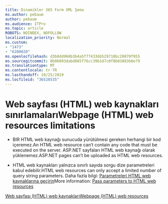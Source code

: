 ```yaml
---
title: Dinamikler 365 Form XML Şema
ms.author: pebaum
author: pebaum
ms.audience: ITPro
ms.topic: article
ROBOTS: NOINDEX, NOFOLLOW
localization_priority: Normal
ms.custom:
- "1473"
- "6200020"
ms.openlocfilehash: d3b8dd968b3b4a5f774336b529718bc20870f955
ms.sourcegitcommit: 0b06093dabd685f76cc39b1d7c0f8b03883b6e79
ms.translationtype: MT
ms.contentlocale: tr-TR
ms.lasthandoff: 10/25/2019
ms.locfileid: "36528535"
---
```

# <a name="webpage-html-web-resources-limitations"></a><span data-ttu-id="038ae-102">Web sayfası (HTML) web kaynakları sınırlamaları</span><span class="sxs-lookup"><span data-stu-id="038ae-102">Webpage (HTML) web resources limitations</span></span>

* <span data-ttu-id="038ae-103">BIR HTML web kaynağı sunucuda yürütülmesi gereken herhangi bir kod içeremez.</span><span class="sxs-lookup"><span data-stu-id="038ae-103">An HTML web resource can’t contain any code that must be executed on the server.</span></span> <span data-ttu-id="038ae-104">ASP.NET sayfaları HTML web kaynağı olarak yüklenemez.</span><span class="sxs-lookup"><span data-stu-id="038ae-104">ASP.NET pages can’t be uploaded as HTML web resources.</span></span>

* <span data-ttu-id="038ae-105">HTML web kaynakları yalnızca sınırlı sayıda sorgu dize parametreleri kabul edebilir.</span><span class="sxs-lookup"><span data-stu-id="038ae-105">HTML web resources can only accept a limited number of query string parameters.</span></span> <span data-ttu-id="038ae-106">Daha fazla bilgi: [Parametreleri HTML web kaynaklarına geçirin](https://docs.microsoft.com/dynamics365/customer-engagement/developer/webpage-html-web-resources#BKMK_PassingParametersToWebResources)</span><span class="sxs-lookup"><span data-stu-id="038ae-106">More information: [Pass parameters to HTML web resources](https://docs.microsoft.com/dynamics365/customer-engagement/developer/webpage-html-web-resources#BKMK_PassingParametersToWebResources)</span></span>

[<span data-ttu-id="038ae-107">Web sayfası (HTML) web kaynakları</span><span class="sxs-lookup"><span data-stu-id="038ae-107">Webpage (HTML) web resources</span></span>](https://docs.microsoft.com/dynamics365/customer-engagement/developer/webpage-html-web-resources)
